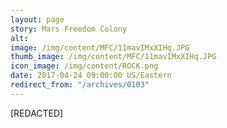 ```yaml
---
layout: page
story: Mars Freedom Colony
alt:
image: /img/content/MFC/11mavIMxXIHq.JPG
thumb_image: /img/content/MFC/11mavIMxXIHq.JPG
icon_image: /img/content/ROCK.png
date: 2017-04-24 09:00:00 US/Eastern
redirect_from: "/archives/0103"
---
```

[REDACTED]
